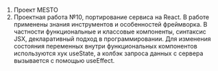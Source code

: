 1. Проект MESTO
2. Проектная работа №10, портирование сервиса на React. В работе применены знания инструментов и особенностей фреймворка. В частности функциональные и классовые компоненты, синтаксис JSX, декларативный подход в программировании. Для изменения состояния переменных внутри функциональных компонентов используются хук useState, а колбэк запроса данных с сервера вызывается с помощью useEffect.